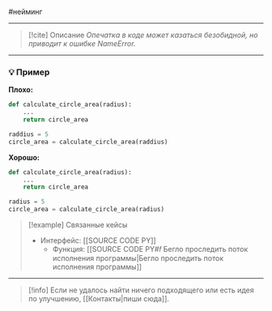 #нейминг 
***

> [!cite] Описание
>_Опечатка в коде может казаться безобидной, но приводит к ошибке NameError._

***
### 💡 Пример


**Плохо:**
```python
def calculate_circle_area(radius):
	...
	return circle_area

raddius = 5
circle_area = calculate_circle_area(raddius)
```

**Хорошо:**
```python
def calculate_circle_area(radius):
	...
	return circle_area

radius = 5
circle_area = calculate_circle_area(radius)
```

> [!example] Связанные кейсы
>- Интерфейс: [[SOURCE CODE PY]]
>	- Функция: [[SOURCE CODE PY#𝑓 Бегло проследить поток исполнения программы|Бегло проследить поток исполнения программы]]

***

> [!info]
> Если не удалось найти ничего подходящего или есть идея по улучшению, [[Контакты|пиши сюда]].
